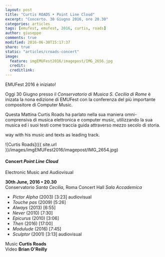 ```yaml
---
layout: post
title: "Curtis ROADS • Point Line Cloud"
excerpt: "Concerto. 30 Giugno 2016, ore 20.30"
categories: articles
tags: [emufest, emufest, 2016, curtis, roads]
author: giuseppe
comments: true
modified: 2016-06-30T15:17:37
share: true
static: "articles/croads-concert"
image:
  feature: imgEMUFest2016/imagepost/IMG_2656.jpg
  credit:
  creditlink:
---
```


EMUFest 2016 è iniziato!

Oggi 30 Giugno presso il *Conservatorio di Musica S. Cecilia di Rome* è inizata la nona edizione di EMUFest con la conferenza del più importante compositore di Computer Music.

Questa Mattina Curtis Roads ha parlato nella sua maniera omni-comprensiva di musica elettronica e computer music, utilizzando la sua musica ed i suoi testi come traccia guida attraverso mezzo secolo di storia.

 way with his music and texts as leading track.

![Curtis Roads]({{ site.url }}/images/imgEMUFest2016/imagepost/IMG_2654.jpg)

#### Concert *Point Line Cloud*    
Electronic Music and Audiovisual

**30th June, 2016 • 20.30**    
Conservatorio *Santa Cecilia*, Roma
Concert Hall *Sala Accademica*

- *Pictor Alpha* (2003) [3:23] audiovisual
- *Touche pas* (2009) [5:26]
- *Always* (2013) [6:55]
- *Never* (2010) [7:30]
- *Epicurus* (2010) [3:06]
- *Then* (2016) [17:00]
- *Modulude* (2016) [7:45]
- *Sculptor* (2001) [3:13] audiovisual

Music **Curtis Roads**    
Video **Brian O'Reilly**

